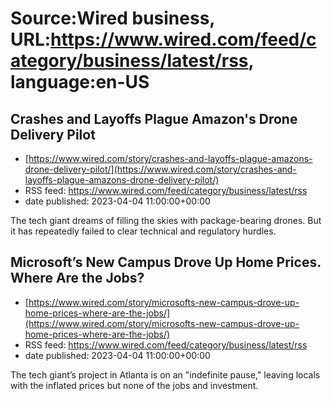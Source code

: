 # Source:Wired business, URL:https://www.wired.com/feed/category/business/latest/rss, language:en-US

## Crashes and Layoffs Plague Amazon's Drone Delivery Pilot
 - [https://www.wired.com/story/crashes-and-layoffs-plague-amazons-drone-delivery-pilot/](https://www.wired.com/story/crashes-and-layoffs-plague-amazons-drone-delivery-pilot/)
 - RSS feed: https://www.wired.com/feed/category/business/latest/rss
 - date published: 2023-04-04 11:00:00+00:00

The tech giant dreams of filling the skies with package-bearing drones. But it has repeatedly failed to clear technical and regulatory hurdles.

## Microsoft’s New Campus Drove Up Home Prices. Where Are the Jobs?
 - [https://www.wired.com/story/microsofts-new-campus-drove-up-home-prices-where-are-the-jobs/](https://www.wired.com/story/microsofts-new-campus-drove-up-home-prices-where-are-the-jobs/)
 - RSS feed: https://www.wired.com/feed/category/business/latest/rss
 - date published: 2023-04-04 11:00:00+00:00

The tech giant’s project in Atlanta is on an "indefinite pause," leaving locals with the inflated prices but none of the jobs and investment.

